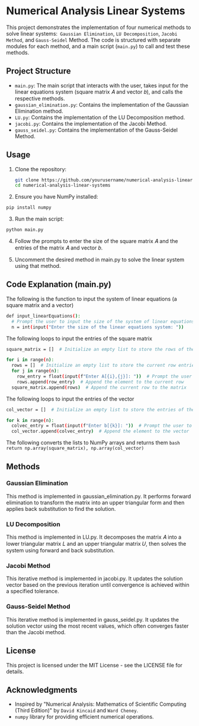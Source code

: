 # Numerical Analysis Linear Systems

This project demonstrates the implementation of four numerical methods to solve linear systems:` Gaussian Elimination`, `LU Decomposition`, `Jacobi Method`, and `Gauss-Seidel` Method. The code is structured with separate modules for each method, and a main script (`main.py`) to call and test these methods.

## Project Structure

- `main.py`: The main script that interacts with the user, takes input for the linear equations system (square matrix 𝐴 and vector 𝑏), and calls the respective methods.
- `gaussian_elimination.py`: Contains the implementation of the Gaussian Elimination method.
- `LU.py`: Contains the implementation of the LU Decomposition method.
- `jacobi.py`: Contains the implementation of the Jacobi Method.
- `gauss_seidel.py`: Contains the implementation of the Gauss-Seidel Method.

## Usage

1. Clone the repository:

   ```bash
   git clone https://github.com/yourusername/numerical-analysis-linear-systems.git
   cd numerical-analysis-linear-systems
   ```
   
2. Ensure you have NumPy installed:

  ```bash
  pip install numpy
  ```

3. Run the main script:

  ```bash
  python main.py
  ```

4. Follow the prompts to enter the size of the square matrix 𝐴 and the entries of the matrix 𝐴 and vector 𝑏.

5. Uncomment the desired method in main.py to solve the linear system using that method.

## Code Explanation (main.py)

The following is the function to input the system of linear equations (a square matrix and a vector)

  ```bash
  def input_linearEquations():
    # Prompt the user to input the size of the system of linear equations
    n = int(input("Enter the size of the linear equations system: "))
  ```

The following loops to input the entries of the square matrix 

  ```bash
  square_matrix = []  # Initialize an empty list to store the rows of the matrix

  for i in range(n):
    rows = []  # Initialize an empty list to store the current row entries
    for j in range(n):
      row_entry = float(input(f"Enter A[{i},{j}]: "))  # Prompt the user to input each element of the matrix A
      rows.append(row_entry)  # Append the element to the current row
    square_matrix.append(rows)  # Append the current row to the matrix
  ```

The following loops to input the entries of the vector

  ```bash
  col_vector = []  # Initialize an empty list to store the entries of the vector

  for k in range(n):
    colvec_entry = float(input(f"Enter b[{k}]: "))  # Prompt the user to input each element of the vector b
    col_vector.append(colvec_entry)  # Append the element to the vector
  ```

The following converts the lists to NumPy arrays and returns them
    ```bash
    return np.array(square_matrix), np.array(col_vector)
    ```

## Methods

### Gaussian Elimination

This method is implemented in gaussian_elimination.py. It performs forward elimination to transform the matrix into an upper triangular form and then applies back substitution to find the solution.

### LU Decomposition

This method is implemented in LU.py. It decomposes the matrix 𝐴 into a lower triangular matrix 𝐿 and an upper triangular matrix 𝑈, then solves the system using forward and back substitution.

### Jacobi Method

This iterative method is implemented in jacobi.py. It updates the solution vector based on the previous iteration until convergence is achieved within a specified tolerance.

### Gauss-Seidel Method

This iterative method is implemented in gauss_seidel.py. It updates the solution vector using the most recent values, which often converges faster than the Jacobi method.

## License

This project is licensed under the MIT License - see the LICENSE file for details.

## Acknowledgments

- Inspired by "Numerical Analysis: Mathematics of Scientific Computing (Third Edition)" by `David Kincaid` and `Ward Cheney`.
- `numpy` library for providing efficient numerical operations.


